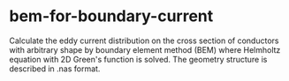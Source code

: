 # bem-for-boundary-current
Calculate the eddy current distribution on the cross section of conductors with arbitrary shape by boundary element method (BEM) where Helmholtz equation with 2D Green's function is solved. The geometry structure is described in .nas format. 

